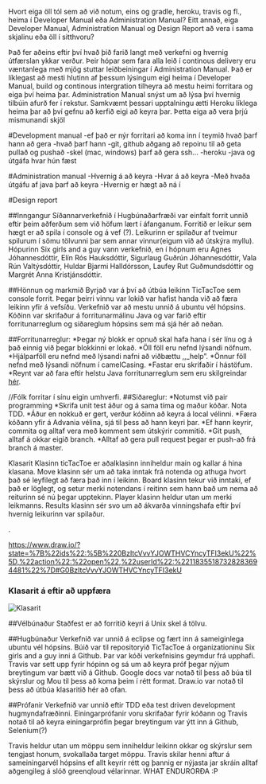Hvort eiga öll tól sem að við notum, eins og gradle, heroku, travis og fl., heima í Developer Manual eða Administration Manual?
Eitt annað, eiga Developer Manual, Administration Manual og Design Report að vera í sama skjalinu eða öll í sitthvoru?


Það fer aðeins eftir því hvað þið farið langt með verkefni og hvernig útfærslan ykkar verður. Þeir hópar sem fara alla leið í continous delivery eru væntanlega með mjög stuttar leiðbeiningar í Administration Manual. Það er líklegast að mesti hlutinn af þessum lýsingum eigi heima í Developer Manual, build og continous intergration tilheyra að mestu heimi forritara og eiga því heima þar. Administration Manual snýst um að lýsa því hvernig tilbúin afurð fer í rekstur. Samkvæmt þessari upptalningu ætti Heroku líklega heima þar að því gefnu að kerfið eigi að keyra þar.
Þetta eiga að vera þrjú mismunandi skjöl


#Development manual 
-ef það er nýr forritari að koma inn í teymið hvað þarf hann að gera
-hvað þarf hann
-git, github aðgang að repoinu til að geta pullað og pushað
-skel (mac, windows) þarf að gera ssh...
-heroku
-java og útgáfa hvar hún fæst



#Administration manual
-Hvernig á að keyra
-Hvar á að keyra
-Með hvaða útgáfu af java þarf að keyra
-Hvernig er hægt að ná í


#Design report

##Inngangur
Síðannarverkefnið í Hugbúnaðarfræði var einfalt forrit unnið eftir þeim aðferðum sem við höfum lært í áfanganum. Forritið er leikur sem hægt er að spila í console og á vef (?). Leikurinn er spilaður af tveimur spilurum í sömu tölvunni þar sem annar vinnur(eigum við að útskýra myllu). Hópurinn Six girls and a guy vann verkefnið, en í hópnum eru Agnes Jóhannesdóttir, Elín Rós Hauksdóttir, Sigurlaug Guðrún Jóhannesdóttir, Vala Rún Valtýsdóttir, Huldar Bjarmi Halldórsson, Laufey Rut Guðmundsdóttir og Margrét Anna Kristjánsdóttir.		

##Hönnun og markmið 
Byrjað var á því að útbúa leikinn TicTacToe sem console forrit. Þegar þeirri vinnu var lokið var hafist handa við að færa leikinn yfir á vefsíðu. 
Verkefnið var að mestu unnið á ubuntu vél hópsins. Kóðinn var skrifaður á forritunarmálinu Java og var farið eftir forritunarreglum og siðareglum hópsins sem má sjá hér að neðan.
	
##Forritunarreglur:
*Þegar ný blokk er opnuð skal hafa hana í sér línu og á það einnig við þegar blokkinni er lokað. 
*Öll föll eru nefnd lýsandi nöfnum.
*Hjálparföll eru nefnd með lýsandi nafni að viðbættu ,,_help”.
*Önnur föll nefnd með lýsandi nöfnum í camelCasing.
*Fastar eru skrifaðir í hástöfum.
*Reynt var að fara eftir helstu Java forritunarreglum sem eru skilgreindar [hér](http://www.oracle.com/technetwork/java/javase/documentation/codeconvtoc-136057.html).

//Fólk forritar í sínu eigin umhverfi.
##Siðareglur:
*Notumst við pair programming
*Skrifa unit test áður og á sama tíma og maður kóðar. Nota TDD.
*Áður en nokkuð er gert, verður kóðinn að keyra á local vélinni. 
*Færa kóðann yfir á Advania vélina, sjá til þess að hann keyri þar.
*Ef hann keyrir, commita og alltaf vera með komment sem útskýrir commitið.
*Git push, alltaf á okkar eigið branch.
*Alltaf að gera pull request þegar er push-að frá branch á master.



Klasarit
Klasinn ticTacToe er aðalklasinn inniheldur main og kallar á hina klasana. Move klasinn sér um að taka inntak frá notenda og athuga hvort það sé leyfilegt að færa það inn í leikinn. Board klasinn tekur við inntaki, ef það er löglegt, og setur merki notendans í reitinn sem hann bað um nema að reiturinn sé nú þegar upptekinn. Player klasinn heldur utan um merki leikmanns. Results klasinn sér svo um að ákvarða vinningshafa eftir því hvernig leikurinn var spilaður.

. 

https://www.draw.io/?state=%7B%22ids%22:%5B%220BzItcVvvYJOWTHVCYncyTFI3ekU%22%5D,%22action%22:%22open%22,%22userId%22:%22118355187328283694481%22%7D#G0BzItcVvvYJOWTHVCYncyTFI3ekU


### Klasarit á eftir að uppfæra
![](https://scontent-lhr3-1.xx.fbcdn.net/hphotos-xfp1/v/t34.0-12/12207717_10207138803165118_1025457102_n.jpg?oh=9a0e2c43634cffa37b00c0a9f10ffdac&oe=56382A72 "Klasarit")


##Vélbúnaður
Staðfest er að forritið keyri á Unix skel á tölvu.

##Hugbúnaður
Verkefnið var unnið á eclipse og fært inn á sameiginlega ubuntu vél hópsins. Búið var til repositoryið TicTacToe á organizationinu Six girls and a guy inni á Github. Þar var kóði verkefnisins geymdur frá upphafi. Travis var sett upp fyrir hópinn og sá um að keyra próf þegar nýjum breytingum var bætt við á Github. Google docs var notað til þess að búa til skýrslur og Mou til þess að koma þeim í rétt format. Draw.io var notað til þess að útbúa klasaritið hér að ofan. 

##Prófanir
Verkefnið var unnið eftir TDD eða test driven development hugmyndafræðinni. Einingarprófanir voru skrifaðar fyrir kóðann og Travis notað til að keyra einingarprófin þegar breytingum var ýtt inn á Github, Selenium(?)

Travis heldur utan um möppu sem inniheldur leikinn okkar og skýrslur sem tengjast honum, svokallaða target möppu. Travis skilar henni aftur á sameiningarvél hópsins ef allt keyrir rétt og þannig er nýjasta jar skráin alltaf aðgengileg á slóð greenqloud vélarinnar. WHAT ENDURORÐA :P







